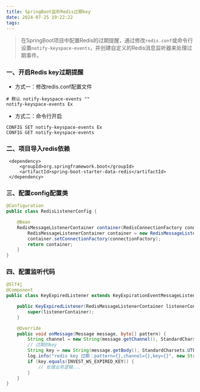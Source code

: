 ```yaml
---
title: SpringBoot监听Redis过期key
date: 2024-07-25 19:22:22
tags:
---
```


> 在SpringBoot项目中配置Redis的过期提醒，通过修改`redis.conf`或命令行设置`notify-keyspace-events`，并创建自定义的Redis消息监听器来处理过期事件。



### 一、开启Redis key过期提醒

- 方式一：修改redis.conf配置文件

```shell
# 默认 notify-keyspace-events ""
notify-keyspace-events Ex
```

- 方式二：命令行开启

```shell
CONFIG SET notify-keyspace-events Ex
CONFIG GET notify-keyspace-events
```



### 二、项目导入redis依赖

```shell
 <dependency>
     <groupId>org.springframework.boot</groupId>
     <artifactId>spring-boot-starter-data-redis</artifactId>
 </dependency>
```



### 三、配置config配置类

```java
@Configuration
public class RedisListenerConfig {

	@Bean
	RedisMessageListenerContainer container(RedisConnectionFactory connectionFactory) {
		RedisMessageListenerContainer container = new RedisMessageListenerContainer();
		container.setConnectionFactory(connectionFactory);
		return container;
	}
}
```



### 四、配置监听代码

```java
@Slf4j
@Component
public class KeyExpiredListener extends KeyExpirationEventMessageListener {

    public KeyExpiredListener(RedisMessageListenerContainer listenerContainer) {
        super(listenerContainer);
    }

    @Override
    public void onMessage(Message message, byte[] pattern) {
        String channel = new String(message.getChannel(), StandardCharsets.UTF_8);
        // 过期的key
        String key = new String(message.getBody(), StandardCharsets.UTF_8);
        log.info("redis key 过期：pattern={},channel={},key={}", new String(pattern), channel, key);
        if (key.equals(INVEST_WS_EXPIRED_KEY)) {
            // 处理业务逻辑...
        }
    }
}
```